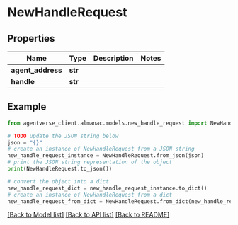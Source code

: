 # NewHandleRequest


## Properties

Name | Type | Description | Notes
------------ | ------------- | ------------- | -------------
**agent_address** | **str** |  | 
**handle** | **str** |  | 

## Example

```python
from agentverse_client.almanac.models.new_handle_request import NewHandleRequest

# TODO update the JSON string below
json = "{}"
# create an instance of NewHandleRequest from a JSON string
new_handle_request_instance = NewHandleRequest.from_json(json)
# print the JSON string representation of the object
print(NewHandleRequest.to_json())

# convert the object into a dict
new_handle_request_dict = new_handle_request_instance.to_dict()
# create an instance of NewHandleRequest from a dict
new_handle_request_from_dict = NewHandleRequest.from_dict(new_handle_request_dict)
```
[[Back to Model list]](../README.md#documentation-for-models) [[Back to API list]](../README.md#documentation-for-api-endpoints) [[Back to README]](../README.md)


